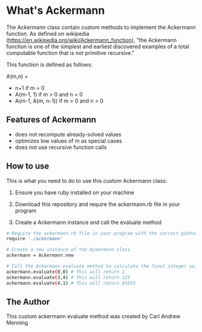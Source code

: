 # What's Ackermann

The Ackermann class contain custom methods to implement the Ackermann function. As
defined on wikipedia (https://en.wikipedia.org/wiki/Ackermann_function), "the Ackermann
function is one of the simplest and earliest discovered examples of a total computable
function that is not primitive recursive."  

This function is defined as follows:
 		
A(m,n) =
* n+1					if m = 0
* A(m-1, 1)			if m > 0 and n = 0
* A(m-1, A(m, n-1))	if m > 0 and n > 0

## Features of Ackermann

* 	does not recompute already-solved values
* 	optimizes low values of m as special cases
*	does not use recursive function calls

## How to use

This is what you need to do to use this custom Ackermann class:

1.  Ensure you have ruby installed on your machine

2.  Download this repository and require the ackermann.rb file in your program

3.  Create a Ackermann instance and call the evaluate method 

```bash
# Require the ackermann.rb file in your program with the correct pathname
require './ackermann'

# Create a new instance of the Ackermann class
ackermann = Ackermann.new

# Call the Ackermann evaluate method to calculate the final integer value associated with the given Ackermann indexes
ackermann.evaluate(0,0) # This will return 1
ackermann.evaluate(3,4) # This will return 125
ackermann.evaluate(4,1) # This will return 65533
```

## The Author

This custom ackermann evaluate method was created by Carl Andrew Menning